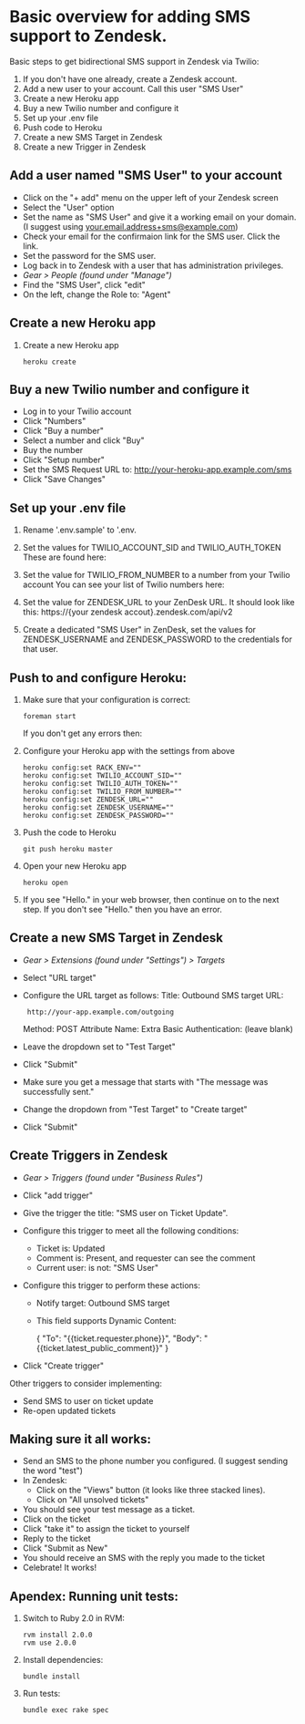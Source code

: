 Basic overview for adding SMS support to Zendesk.
=================================================

Basic steps to get bidirectional SMS support in Zendesk via Twilio:

 1. If you don't have one already, create a Zendesk account.
 2. Add a new user to your account. Call this user "SMS User"
 3. Create a new Heroku app
 4. Buy a new Twilio number and configure it
 5. Set up your .env file
 6. Push code to Heroku
 7. Create a new SMS Target in Zendesk
 8. Create a new Trigger in Zendesk

Add a user named "SMS User" to your account
-------------------------------------------

 * Click on the "+ add" menu on the upper left of your Zendesk screen
 * Select the "User" option
 * Set the name as "SMS User" and give it a working email on your domain.
   (I suggest using your.email.address+sms@example.com)
 * Check your email for the confirmaion link for the SMS user. Click the link.
 * Set the password for the SMS user.
 * Log back in to Zendesk with a user that has administration privileges.
 * *Gear > People (found under "Manage")*
 * Find the "SMS User", click "edit"
 * On the left, change the Role to: "Agent"

Create a new Heroku app
-----------------------------

 1. Create a new Heroku app

        heroku create

Buy a new Twilio number and configure it
----------------------------------------
 * Log in to your Twilio account
 * Click "Numbers"
 * Click "Buy a number"
 * Select a number and click "Buy"
 * Buy the number
 * Click "Setup number"
 * Set the SMS Request URL to: http://your-heroku-app.example.com/sms
 * Click "Save Changes"


Set up your .env file
---------------------

 1. Rename '.env.sample' to '.env.

 2. Set the values for TWILIO_ACCOUNT_SID and TWILIO_AUTH_TOKEN
    These are found here: 

 3. Set the value for TWILIO_FROM_NUMBER to a number from your Twilio account
    You can see your list of Twilio numbers here:

 4. Set the value for ZENDESK_URL to your ZenDesk URL.
    It should look like this: https://{your zendesk accout}.zendesk.com/api/v2

 5. Create a dedicated "SMS User" in ZenDesk, 
    set the values for ZENDESK_USERNAME and ZENDESK_PASSWORD
    to the credentials for that user.


Push to and configure Heroku:
-----------------------------

 1. Make sure that your configuration is correct:

        foreman start

    If you don't get any errors then:

 2. Configure your Heroku app with the settings from above

        heroku config:set RACK_ENV="" 
        heroku config:set TWILIO_ACCOUNT_SID="" 
        heroku config:set TWILIO_AUTH_TOKEN="" 
        heroku config:set TWILIO_FROM_NUMBER="" 
        heroku config:set ZENDESK_URL="" 
        heroku config:set ZENDESK_USERNAME="" 
        heroku config:set ZENDESK_PASSWORD=""

 3. Push the code to Heroku

        git push heroku master

 4. Open your new Heroku app

        heroku open

 5. If you see "Hello." in your web browser, then continue on to the next step.
    If you don't see "Hello." then you have an error.

Create a new SMS Target in Zendesk
----------------------------------
 * *Gear > Extensions (found under "Settings") > Targets*
 * Select "URL target"
 * Configure the URL target as follows:
   Title: Outbound SMS target
   URL:

        http://your-app.example.com/outgoing

   Method: POST
   Attribute Name: Extra
   Basic Authentication: (leave blank)
 * Leave the dropdown set to "Test Target"
 * Click "Submit"
 * Make sure you get a message that starts with "The message was successfully sent."
 * Change the dropdown from "Test Target" to "Create target"
 * Click "Submit"

Create Triggers in Zendesk
--------------------------

 * *Gear > Triggers (found under "Business Rules")*
 * Click "add trigger"
 * Give the trigger the title: "SMS user on Ticket Update".
 * Configure this trigger to meet all the following conditions:
   * Ticket is: Updated
   * Comment is: Present, and requester can see the comment
   * Current user: is not: "SMS User"
 * Configure this trigger to perform these actions:
   * Notify target: Outbound SMS target
   * This field supports Dynamic Content:

        {
        "To": "{{ticket.requester.phone}}",
        "Body": "{{ticket.latest_public_comment}}"
        }

 * Click "Create trigger"

Other triggers to consider implementing:

 * Send SMS to user on ticket update
 * Re-open updated tickets

Making sure it all works:
-------------------------

 * Send an SMS to the phone number you configured. (I suggest sending the word "test")
 * In Zendesk:
   * Click on the "Views" button (it looks like three stacked lines).
   * Click on "All unsolved tickets"
 * You should see your test message as a ticket.
 * Click on the ticket
 * Click "take it" to assign the ticket to yourself
 * Reply to the ticket
 * Click "Submit as New"
 * You should receive an SMS with the reply you made to the ticket
 * Celebrate! It works!

Apendex: Running unit tests:
----------------------------

 1. Switch to Ruby 2.0 in RVM:

        rvm install 2.0.0
        rvm use 2.0.0

 2. Install dependencies:

        bundle install

 3. Run tests:

        bundle exec rake spec